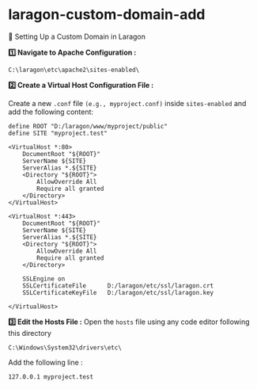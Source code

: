 # laragon-custom-domain-add
🚀 Setting Up a Custom Domain in Laragon

**1️⃣ Navigate to Apache Configuration :**  
```plaintext
C:\laragon\etc\apache2\sites-enabled\
```
**2️⃣ Create a Virtual Host Configuration File :**

Create a new `.conf` file `(e.g., myproject.conf)` inside `sites-enabled` and add the following content:
```plaintext
define ROOT "D:/laragon/www/myproject/public"
define SITE "myproject.test"

<VirtualHost *:80> 
    DocumentRoot "${ROOT}"
    ServerName ${SITE}
    ServerAlias *.${SITE}
    <Directory "${ROOT}">
        AllowOverride All
        Require all granted
    </Directory>
</VirtualHost>

<VirtualHost *:443>
    DocumentRoot "${ROOT}"
    ServerName ${SITE}
    ServerAlias *.${SITE}
    <Directory "${ROOT}">
        AllowOverride All
        Require all granted
    </Directory>

    SSLEngine on
    SSLCertificateFile      D:/laragon/etc/ssl/laragon.crt
    SSLCertificateKeyFile   D:/laragon/etc/ssl/laragon.key
 
</VirtualHost>
```
**3️⃣ Edit the Hosts File :**
Open the `hosts` file using any code editor following this directory

```plaintext
C:\Windows\System32\drivers\etc\
```
Add the following line :
```plaintext
127.0.0.1 myproject.test
```
